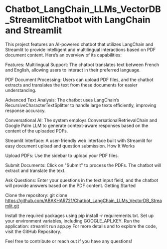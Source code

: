# Chatbot_LangChain_LLMs_VectorDB_StreamlitChatbot with LangChain and Streamlit
This project features an AI-powered chatbot that utilizes LangChain and Streamlit to provide intelligent and multilingual interactions based on PDF document content. Here’s an overview of its capabilities:

Features:
Multilingual Support: The chatbot translates text between French and English, allowing users to interact in their preferred language.

PDF Document Processing: Users can upload PDF files, and the chatbot extracts and translates the text from these documents for easier understanding.

Advanced Text Analysis: The chatbot uses LangChain’s RecursiveCharacterTextSplitter to handle large texts efficiently, improving response accuracy.

Conversational AI: The system employs ConversationalRetrievalChain and Google Palm LLM to generate context-aware responses based on the content of the uploaded PDFs.

Streamlit Interface: A user-friendly web interface built with Streamlit for easy document upload and question submission.
How It Works

Upload PDFs: Use the sidebar to upload your PDF files.

Submit Documents: Click on "Submit" to process the PDFs. The chatbot will extract and translate the text.

Ask Questions: Enter your questions in the text input field, and the chatbot will provide answers based on the PDF content.
Getting Started

Clone the repository: git clone https://github.com/ABAKHAR721/Chatbot_LangChain_LLMs_VectorDB_Streamlit.git

Install the required packages using pip install -r requirements.txt.
Set up your environment variables, including GOOGLE_API_KEY.
Run the application: streamlit run app.py
For more details and to explore the code, visit the GitHub Repository.

Feel free to contribute or reach out if you have any questions!

